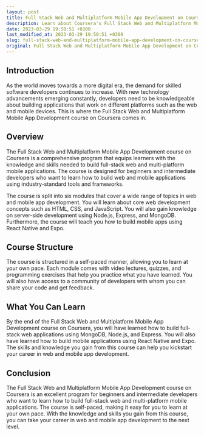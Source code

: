 ```yaml
---
layout: post
title: Full Stack Web and Multiplatform Mobile App Development on Coursera
description: Learn about Coursera's Full Stack Web and Multiplatform Mobile App Development course and how it can benefit you as a developer. Get insights on the course structure, topics, and what you can learn from it.
date: 2023-03-29 19:50:51 +0300
last_modified_at: 2023-03-29 19:50:51 +0300
slug: full-stack-web-and-multiplatform-mobile-app-development-on-coursera
original: Full Stack Web and Multiplatform Mobile App Development on Coursera
---
```

## Introduction
As the world moves towards a more digital era, the demand for skilled software developers continues to increase. With new technology advancements emerging constantly, developers need to be knowledgeable about building applications that work on different platforms such as the web and mobile devices. This is where the Full Stack Web and Multiplatform Mobile App Development course on Coursera comes in.

## Overview
The Full Stack Web and Multiplatform Mobile App Development course on Coursera is a comprehensive program that equips learners with the knowledge and skills needed to build full-stack web and multi-platform mobile applications. The course is designed for beginners and intermediate developers who want to learn how to build web and mobile applications using industry-standard tools and frameworks.

The course is split into six modules that cover a wide range of topics in web and mobile app development. You will learn about core web development concepts such as HTML, CSS, and JavaScript. You will also gain knowledge on server-side development using Node.js, Express, and MongoDB. Furthermore, the course will teach you how to build mobile apps using React Native and Expo.

## Course Structure 
The course is structured in a self-paced manner, allowing you to learn at your own pace. Each module comes with video lectures, quizzes, and programming exercises that help you practice what you have learned. You will also have access to a community of developers with whom you can share your code and get feedback.

## What You Can Learn
By the end of the Full Stack Web and Multiplatform Mobile App Development course on Coursera, you will have learned how to build full-stack web applications using MongoDB, Node.js, and Express. You will also have learned how to build mobile applications using React Native and Expo. The skills and knowledge you gain from this course can help you kickstart your career in web and mobile app development.

## Conclusion
The Full Stack Web and Multiplatform Mobile App Development course on Coursera is an excellent program for beginners and intermediate developers who want to learn how to build full-stack web and multi-platform mobile applications. The course is self-paced, making it easy for you to learn at your own pace. With the knowledge and skills you gain from this course, you can take your career in web and mobile app development to the next level.